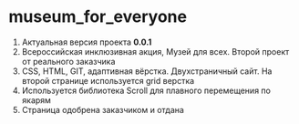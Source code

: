 # museum_for_everyone
1. Актуальная версия проекта **0.0.1**
2. Всероссийская инклюзивная акция, Музей для всех. Второй проект от реального заказчика
3. CSS, HTML, GIT, адаптивная вёрстка. Двухстраничный сайт. На второй странице используется grid верстка
4. Используется библиотека Scroll для плавного перемещения по якарям
5. Страница одобрена заказчиком и отдана